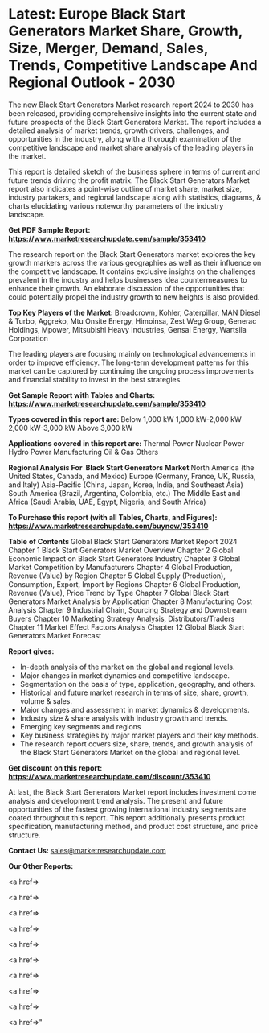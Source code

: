 # Latest: Europe Black Start Generators Market Share, Growth, Size, Merger, Demand, Sales, Trends, Competitive Landscape And Regional Outlook - 2030

The new Black Start Generators Market research report 2024 to 2030 has been released, providing comprehensive insights into the current state and future prospects of the Black Start Generators Market. The report includes a detailed analysis of market trends, growth drivers, challenges, and opportunities in the industry, along with a thorough examination of the competitive landscape and market share analysis of the leading players in the market.

This report is detailed sketch of the business sphere in terms of current and future trends driving the profit matrix. The Black Start Generators Market report also indicates a point-wise outline of market share, market size, industry partakers, and regional landscape along with statistics, diagrams, &amp; charts elucidating various noteworthy parameters of the industry landscape.

<strong><b>Get PDF Sample Report: <a href=https://www.marketresearchupdate.com/sample/353410>https://www.marketresearchupdate.com/sample/353410</a></b></strong>

The research report on the Black Start Generators market explores the key growth markers across the various geographies as well as their influence on the competitive landscape. It contains exclusive insights on the challenges prevalent in the industry and helps businesses idea countermeasures to enhance their growth. An elaborate discussion of the opportunities that could potentially propel the industry growth to new heights is also provided.

<strong><b>Top Key Players of the Market:
</b></strong>Broadcrown, Kohler, Caterpillar, MAN Diesel & Turbo, Aggreko, Mtu Onsite Energy, Himoinsa, Zest Weg Group, Generac Holdings, Mpower, Mitsubishi Heavy Industries, Gensal Energy, Wartsila Corporation<strong><b>
</b></strong>

The leading players are focusing mainly on technological advancements in order to improve efficiency. The long-term development patterns for this market can be captured by continuing the ongoing process improvements and financial stability to invest in the best strategies.

<strong><b>Get Sample Report with Tables and Charts: <a href=https://www.marketresearchupdate.com/sample/353410>https://www.marketresearchupdate.com/sample/353410</a></b></strong>

<strong><b>Types covered in this report are:
</b></strong>Below 1,000 kW
1,000 kW-2,000 kW
2,000 kW-3,000 kW
Above 3,000 kW<strong><b>
</b></strong>

<strong><b>Applications covered in this report are:
</b></strong>Thermal Power
Nuclear Power
Hydro Power
Manufacturing
Oil & Gas
Others<strong><b>
</b></strong>

<strong><b>Regional Analysis For  Black Start Generators Market</b></strong><strong><b>
</b></strong>North America (the United States, Canada, and Mexico)
Europe (Germany, France, UK, Russia, and Italy)
Asia-Pacific (China, Japan, Korea, India, and Southeast Asia)
South America (Brazil, Argentina, Colombia, etc.)
The Middle East and Africa (Saudi Arabia, UAE, Egypt, Nigeria, and South Africa)

<strong><b>To Purchase this report (with all Tables, Charts, and Figures): <a href=https://www.marketresearchupdate.com/buynow/353410>https://www.marketresearchupdate.com/buynow/353410</a></b></strong>

<strong><b>Table of Contents</b></strong><strong><b>
</b></strong>Global Black Start Generators Market Report 2024
Chapter 1 Black Start Generators Market Overview
Chapter 2 Global Economic Impact on Black Start Generators Industry
Chapter 3 Global Market Competition by Manufacturers
Chapter 4 Global Production, Revenue (Value) by Region
Chapter 5 Global Supply (Production), Consumption, Export, Import by Regions
Chapter 6 Global Production, Revenue (Value), Price Trend by Type
Chapter 7 Global Black Start Generators Market Analysis by Application
Chapter 8 Manufacturing Cost Analysis
Chapter 9 Industrial Chain, Sourcing Strategy and Downstream Buyers
Chapter 10 Marketing Strategy Analysis, Distributors/Traders
Chapter 11 Market Effect Factors Analysis
Chapter 12 Global Black Start Generators Market Forecast

<strong><b>Report gives:</b></strong>

- In-depth analysis of the market on the global and regional levels.
- Major changes in market dynamics and competitive landscape.
- Segmentation on the basis of type, application, geography, and others.
- Historical and future market research in terms of size, share, growth, volume &amp; sales.
- Major changes and assessment in market dynamics &amp; developments.
- Industry size &amp; share analysis with industry growth and trends.
- Emerging key segments and regions
- Key business strategies by major market players and their key methods.
- The research report covers size, share, trends, and growth analysis of the Black Start Generators Market on the global and regional level.

<strong><b>Get discount on this report: <a href=https://www.marketresearchupdate.com/discount/353410>https://www.marketresearchupdate.com/discount/353410</a></b></strong>

At last, the Black Start Generators Market report includes investment come analysis and development trend analysis. The present and future opportunities of the fastest growing international industry segments are coated throughout this report. This report additionally presents product specification, manufacturing method, and product cost structure, and price structure.

<strong><b>Contact Us:
</b></strong>sales@marketresearchupdate.com

<strong>Our Other Reports:</strong>

<a href=></a>

<a href=></a>

<a href=></a>

<a href=></a>

<a href=></a>

<a href=></a>

<a href=></a>

<a href=></a>

<a href=></a>

<a href=></a>"
